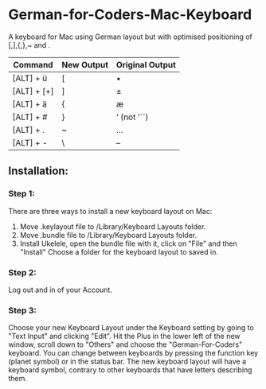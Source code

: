 # German-for-Coders-Mac-Keyboard
A keyboard for Mac using German layout but with optimised positioning of [,],{,},~ and \.

| Command     | New Output | Original Output |
|-------------|------------|-----------------|
| [ALT] + ü   | [          | •               |
| [ALT] + [+] | ]          | ±               |
| [ALT] + ä   | {          | æ               |
| [ALT] + #   | }          | ‘ (not '`´)     |
| [ALT] + .   | ~          | …               |
| [ALT] + -   | \          | –               |


## Installation:

### Step 1:
There are three ways to install a new keyboard layout on Mac:
1. Move .keylayout file to /Library/Keyboard Layouts folder.
2. Move .bundle file to /Library/Keyboard Layouts folder.
3. Install Ukelele, open the bundle file with it, click on "File" and then "Install"
   Choose a folder for the keyboard layout to saved in.

### Step 2:
Log out and in of your Account.

### Step 3:
Choose your new Keyboard Layout under the Keyboard setting by going to "Text Input" and clicking "Edit".
Hit the Plus in the lower left of the new window, scroll down to "Others" and choose the "German-For-Coders" keyboard.
You can change between keyboards by pressing the function key (planet symbol) or in the status bar.
The new keyboard layout will have a keyboard symbol, contrary to other keyboards that have letters describing them.
